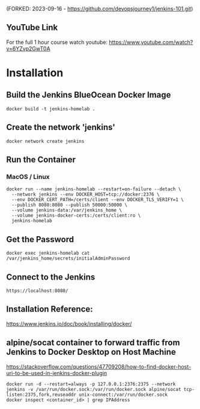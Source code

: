 (FORKED: 2023-09-16 - https://github.com/devopsjourney1/jenkins-101.git)
 
## YouTube Link
For the full 1 hour course watch youtube:
https://www.youtube.com/watch?v=6YZvp2GwT0A

# Installation
## Build the Jenkins BlueOcean Docker Image 
```
docker build -t jenkins-homelab .
```

## Create the network 'jenkins'
```
docker network create jenkins
```

## Run the Container
### MacOS / Linux
```
docker run --name jenkins-homelab --restart=on-failure --detach \
  --network jenkins --env DOCKER_HOST=tcp://docker:2376 \
  --env DOCKER_CERT_PATH=/certs/client --env DOCKER_TLS_VERIFY=1 \
  --publish 8080:8080 --publish 50000:50000 \
  --volume jenkins-data:/var/jenkins_home \
  --volume jenkins-docker-certs:/certs/client:ro \
  jenkins-homelab

```

## Get the Password
```
docker exec jenkins-homelab cat /var/jenkins_home/secrets/initialAdminPassword
```

## Connect to the Jenkins
```
https://localhost:8080/
```

## Installation Reference:
https://www.jenkins.io/doc/book/installing/docker/


## alpine/socat container to forward traffic from Jenkins to Docker Desktop on Host Machine

https://stackoverflow.com/questions/47709208/how-to-find-docker-host-uri-to-be-used-in-jenkins-docker-plugin
```
docker run -d --restart=always -p 127.0.0.1:2376:2375 --network jenkins -v /var/run/docker.sock:/var/run/docker.sock alpine/socat tcp-listen:2375,fork,reuseaddr unix-connect:/var/run/docker.sock
docker inspect <container_id> | grep IPAddress
```
